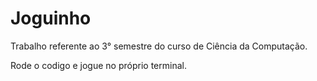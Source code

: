 # Joguinho
Trabalho referente ao 3° semestre do curso de Ciência da Computação.

Rode o codigo e jogue no próprio terminal.
